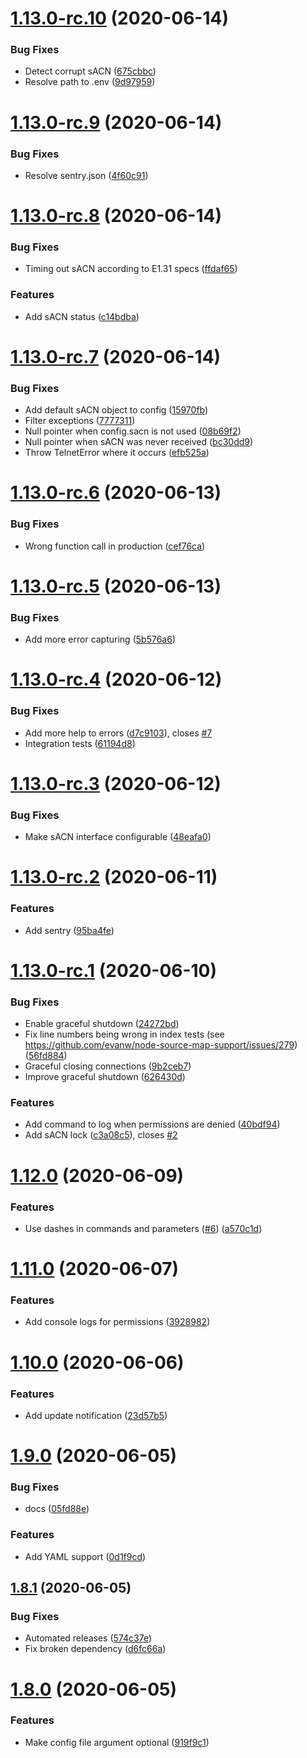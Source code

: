 # [1.13.0-rc.10](https://github.com/schw4rzlicht/twitch2ma/compare/v1.13.0-rc.9...v1.13.0-rc.10) (2020-06-14)


### Bug Fixes

* Detect corrupt sACN ([675cbbc](https://github.com/schw4rzlicht/twitch2ma/commit/675cbbce4f68f9e2e20217b212ddc301de76a9bb))
* Resolve path to .env ([9d97959](https://github.com/schw4rzlicht/twitch2ma/commit/9d97959e3e80b3d6ed4dbf0e2084c9b4bf28be2c))

# [1.13.0-rc.9](https://github.com/schw4rzlicht/twitch2ma/compare/v1.13.0-rc.8...v1.13.0-rc.9) (2020-06-14)


### Bug Fixes

* Resolve sentry.json ([4f60c91](https://github.com/schw4rzlicht/twitch2ma/commit/4f60c91d273e1b4213810296ac32f82c4e641bb4))

# [1.13.0-rc.8](https://github.com/schw4rzlicht/twitch2ma/compare/v1.13.0-rc.7...v1.13.0-rc.8) (2020-06-14)


### Bug Fixes

* Timing out sACN according to E1.31 specs ([ffdaf65](https://github.com/schw4rzlicht/twitch2ma/commit/ffdaf65c5344c15f45dbdf73d6431d1ca5225953))


### Features

* Add sACN status ([c14bdba](https://github.com/schw4rzlicht/twitch2ma/commit/c14bdba21477dc6af2ca41a682bb333f3eb02ed6))

# [1.13.0-rc.7](https://github.com/schw4rzlicht/twitch2ma/compare/v1.13.0-rc.6...v1.13.0-rc.7) (2020-06-14)


### Bug Fixes

* Add default sACN object to config ([15970fb](https://github.com/schw4rzlicht/twitch2ma/commit/15970fbeee5ad6393af52bf35bf171b3d9912162))
* Filter exceptions ([7777311](https://github.com/schw4rzlicht/twitch2ma/commit/7777311d4d95811905ccd0db04b17f03ee841954))
* Null pointer when config.sacn is not used ([08b69f2](https://github.com/schw4rzlicht/twitch2ma/commit/08b69f2edce9fcb647e6ff46b5960a00a24c24ad))
* Null pointer when sACN was never received ([bc30dd9](https://github.com/schw4rzlicht/twitch2ma/commit/bc30dd99a54f88c64a49649cdaf4de2dd1a31ae7))
* Throw TelnetError where it occurs ([efb525a](https://github.com/schw4rzlicht/twitch2ma/commit/efb525ae23cb0f63886b9439ae2b4eac47b3da6c))

# [1.13.0-rc.6](https://github.com/schw4rzlicht/twitch2ma/compare/v1.13.0-rc.5...v1.13.0-rc.6) (2020-06-13)


### Bug Fixes

* Wrong function call in production ([cef76ca](https://github.com/schw4rzlicht/twitch2ma/commit/cef76caa7c62779957bdb83f2b2afdeefdb43bda))

# [1.13.0-rc.5](https://github.com/schw4rzlicht/twitch2ma/compare/v1.13.0-rc.4...v1.13.0-rc.5) (2020-06-13)


### Bug Fixes

* Add more error capturing ([5b576a6](https://github.com/schw4rzlicht/twitch2ma/commit/5b576a6c34710e4e981585e4c0349767041ff548))

# [1.13.0-rc.4](https://github.com/schw4rzlicht/twitch2ma/compare/v1.13.0-rc.3...v1.13.0-rc.4) (2020-06-12)


### Bug Fixes

* Add more help to errors ([d7c9103](https://github.com/schw4rzlicht/twitch2ma/commit/d7c9103f8408200bc6b703d5aeacd00ee3daa80b)), closes [#7](https://github.com/schw4rzlicht/twitch2ma/issues/7)
* Integration tests ([61194d8](https://github.com/schw4rzlicht/twitch2ma/commit/61194d83a81267cba1974b72dfddd0e0837354c4))

# [1.13.0-rc.3](https://github.com/schw4rzlicht/twitch2ma/compare/v1.13.0-rc.2...v1.13.0-rc.3) (2020-06-12)


### Bug Fixes

* Make sACN interface configurable ([48eafa0](https://github.com/schw4rzlicht/twitch2ma/commit/48eafa02644ba209901901ff70065da1db9de140))

# [1.13.0-rc.2](https://github.com/schw4rzlicht/twitch2ma/compare/v1.13.0-rc.1...v1.13.0-rc.2) (2020-06-11)


### Features

* Add sentry ([95ba4fe](https://github.com/schw4rzlicht/twitch2ma/commit/95ba4fe88867476d657c13bca3bf15caf64011a5))

# [1.13.0-rc.1](https://github.com/schw4rzlicht/twitch2ma/compare/v1.12.0...v1.13.0-rc.1) (2020-06-10)


### Bug Fixes

* Enable graceful shutdown ([24272bd](https://github.com/schw4rzlicht/twitch2ma/commit/24272bd573d25c232d7b245f854fd6f30bc6e247))
* Fix line numbers being wrong in index tests (see https://github.com/evanw/node-source-map-support/issues/279) ([56fd884](https://github.com/schw4rzlicht/twitch2ma/commit/56fd884de80b20ff87fab071604701685c8a36ec))
* Graceful closing connections ([9b2ceb7](https://github.com/schw4rzlicht/twitch2ma/commit/9b2ceb75ef02a6acd0279f659db1e250d13b6c42))
* Improve graceful shutdown ([626430d](https://github.com/schw4rzlicht/twitch2ma/commit/626430d16e8ec9eda9ce27aaa8f0a8a909ef47b0))


### Features

* Add command to log when permissions are denied ([40bdf94](https://github.com/schw4rzlicht/twitch2ma/commit/40bdf94b2742394993b91963729e4e9d6c8cb24e))
* Add sACN lock ([c3a08c5](https://github.com/schw4rzlicht/twitch2ma/commit/c3a08c544bcaa5b7d080fc8dcc6dc9a3b824422c)), closes [#2](https://github.com/schw4rzlicht/twitch2ma/issues/2)

# [1.12.0](https://github.com/schw4rzlicht/twitch2ma/compare/v1.11.0...v1.12.0) (2020-06-09)


### Features

* Use dashes in commands and parameters ([#6](https://github.com/schw4rzlicht/twitch2ma/issues/6)) ([a570c1d](https://github.com/schw4rzlicht/twitch2ma/commit/a570c1d2f2e4fdb7f2192b7a64f1cc0eca1de2b2))

# [1.11.0](https://github.com/schw4rzlicht/twitch2ma/compare/v1.10.0...v1.11.0) (2020-06-07)


### Features

* Add console logs for permissions ([3928982](https://github.com/schw4rzlicht/twitch2ma/commit/3928982b29ba20783c29f0e6b0b2e97e80366252))

# [1.10.0](https://github.com/schw4rzlicht/twitch2ma/compare/v1.9.0...v1.10.0) (2020-06-06)


### Features

* Add update notification ([23d57b5](https://github.com/schw4rzlicht/twitch2ma/commit/23d57b5a0dd4d72c4d3cc79df683e90efa8c07cd))

# [1.9.0](https://github.com/schw4rzlicht/twitch2ma/compare/v1.8.1...v1.9.0) (2020-06-05)


### Bug Fixes

* docs ([05fd88e](https://github.com/schw4rzlicht/twitch2ma/commit/05fd88e8e291bb5e1783144265b697ecdc43a189))


### Features

* Add YAML support ([0d1f9cd](https://github.com/schw4rzlicht/twitch2ma/commit/0d1f9cd6a0b90233a556138748cd3b9f11971ea3))

## [1.8.1](https://github.com/schw4rzlicht/twitch2ma/compare/v1.8.0...v1.8.1) (2020-06-05)


### Bug Fixes

* Automated releases ([574c37e](https://github.com/schw4rzlicht/twitch2ma/commit/574c37ed03ecc796d715088439ce0a7f81429c1e))
* Fix broken dependency ([d6fc66a](https://github.com/schw4rzlicht/twitch2ma/commit/d6fc66abaa3bcb1c4b061e1af63b5e5651c32c6e))

# [1.8.0](https://github.com/schw4rzlicht/twitch2ma/compare/v1.7.0...v1.8.0) (2020-06-05)


### Features

* Make config file argument optional ([919f9c1](https://github.com/schw4rzlicht/twitch2ma/commit/919f9c169c2ddd7debe402700367eaef87c11f68))

